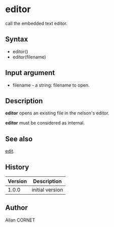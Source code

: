 # editor

call the embedded text editor.

## Syntax

- editor()
- editor(filename)

## Input argument

- filename - a string: filename to open.

## Description

  <p><b>editor</b> opens an existing file in the nelson's editor.</p>
  <p><b>editor</b> must be considered as internal.</p>

## See also

[edit](edit.html).

## History

| Version | Description     |
| ------- | --------------- |
| 1.0.0   | initial version |

## Author

Allan CORNET
